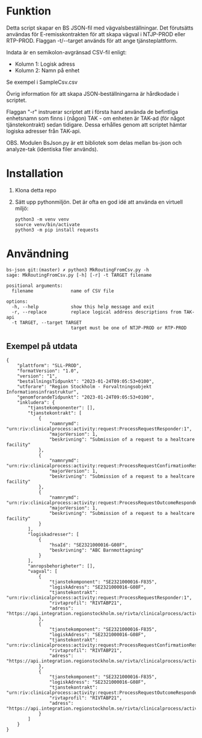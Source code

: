 # Funktion
Detta script skapar en BS JSON-fil med vägvalsbeställningar. Det förutsätts användas 
för E-remisskontrakten för att skapa vägval i NTJP-PROD eller RTP-PROD. Flaggan -t/--target används för att ange tjänsteplattform. 

Indata är en semikolon-avgränsad CSV-fil enligt:

* Kolumn 1: Logisk adress
* Kolumn 2: Namn på enhet

Se exempel i SampleCsv.csv

Övrig information för att skapa JSON-beställningarna är hårdkodade i scriptet.

Flaggan "-r" instruerar scriptet att i första hand använda de befintliga enhetsnamn som finns i (någon) TAK - om enheten är TAK-ad (för något tjänstekontrakt) sedan tidigare. Dessa erhålles genom att scriptet hämtar logiska adresser från TAK-api.  

OBS. Modulen BsJson.py är ett bibliotek som delas mellan bs-json och analyze-tak (identiska filer används).

# Installation
1. Klona detta repo
2. Sätt upp pythonmiljön. Det är ofta en god idé att använda en virtuell miljö:

   ```
   python3 -m venv venv
   source venv/bin/activate
   python3 -m pip install requests
   ```

# Användning
```
bs-json git:(master) ✗ python3 MkRoutingFromCsv.py -h
sage: MkRoutingFromCsv.py [-h] [-r] -t TARGET filename

positional arguments:
  filename              name of CSV file

options:
  -h, --help            show this help message and exit
  -r, --replace         replace logical address descriptions from TAK-api
  -t TARGET, --target TARGET
                        target must be one of NTJP-PROD or RTP-PROD

```

## Exempel på utdata
```
{
    "plattform": "SLL-PROD",
    "formatVersion": "1.0",
    "version": "1",
    "bestallningsTidpunkt": "2023-01-24T09:05:53+0100",
    "utforare": "Region Stockholm - Forvaltningsobjekt Informationsinfrastruktur",
    "genomforandeTidpunkt": "2023-01-24T09:05:53+0100",
    "inkludera": {
        "tjanstekomponenter": [],
        "tjanstekontrakt": [
            {
                "namnrymd": "urn:riv:clinicalprocess:activity:request:ProcessRequestResponder:1",
                "majorVersion": 1,
                "beskrivning": "Submission of a request to a healtcare facility"
            },
            {
                "namnrymd": "urn:riv:clinicalprocess:activity:request:ProcessRequestConfirmationResponder:1",
                "majorVersion": 1,
                "beskrivning": "Submission of a request to a healtcare facility"
            },
            {
                "namnrymd": "urn:riv:clinicalprocess:activity:request:ProcessRequestOutcomeResponder:1",
                "majorVersion": 1,
                "beskrivning": "Submission of a request to a healtcare facility"
            }
        ],
        "logiskadresser": [
            {
                "hsaId": "SE2321000016-G08F",
                "beskrivning": "ABC Barnmottagning"
            }
        ],
        "anropsbehorigheter": [],
        "vagval": [
            {
                "tjanstekomponent": "SE2321000016-F835",
                "logiskAdress": "SE2321000016-G08F",
                "tjanstekontrakt": "urn:riv:clinicalprocess:activity:request:ProcessRequestResponder:1",
                "rivtaprofil": "RIVTABP21",
                "adress": "https://api.integration.regionstockholm.se/rivta/clinicalprocess/activity/request/ProcessRequest/1/rivtabp21"
            },
            {
                "tjanstekomponent": "SE2321000016-F835",
                "logiskAdress": "SE2321000016-G08F",
                "tjanstekontrakt": "urn:riv:clinicalprocess:activity:request:ProcessRequestConfirmationResponder:1",
                "rivtaprofil": "RIVTABP21",
                "adress": "https://api.integration.regionstockholm.se/rivta/clinicalprocess/activity/request/ProcessRequest/1/rivtabp21"
            },
            {
                "tjanstekomponent": "SE2321000016-F835",
                "logiskAdress": "SE2321000016-G08F",
                "tjanstekontrakt": "urn:riv:clinicalprocess:activity:request:ProcessRequestOutcomeResponder:1",
                "rivtaprofil": "RIVTABP21",
                "adress": "https://api.integration.regionstockholm.se/rivta/clinicalprocess/activity/request/ProcessRequest/1/rivtabp21"
            }
        ]
    }
}
```
